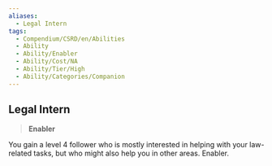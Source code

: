 ```yaml
---
aliases:
  - Legal Intern
tags:
  - Compendium/CSRD/en/Abilities
  - Ability
  - Ability/Enabler
  - Ability/Cost/NA
  - Ability/Tier/High
  - Ability/Categories/Companion
---
```

  
    
## Legal Intern    
>**Enabler**  
    
You gain a level 4 follower who is mostly interested in helping with your law-related tasks, but who might also help you in other areas. Enabler.